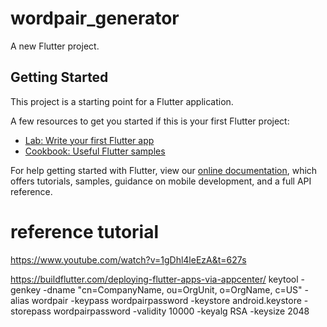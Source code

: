 # wordpair_generator

A new Flutter project.

## Getting Started

This project is a starting point for a Flutter application.

A few resources to get you started if this is your first Flutter project:

- [Lab: Write your first Flutter app](https://flutter.dev/docs/get-started/codelab)
- [Cookbook: Useful Flutter samples](https://flutter.dev/docs/cookbook)

For help getting started with Flutter, view our
[online documentation](https://flutter.dev/docs), which offers tutorials,
samples, guidance on mobile development, and a full API reference.

# reference tutorial

https://www.youtube.com/watch?v=1gDhl4leEzA&t=627s

https://buildflutter.com/deploying-flutter-apps-via-appcenter/
keytool -genkey -dname "cn=CompanyName, ou=OrgUnit, o=OrgName, c=US" -alias wordpair -keypass wordpairpassword -keystore android.keystore -storepass wordpairpassword -validity 10000 -keyalg RSA -keysize 2048
